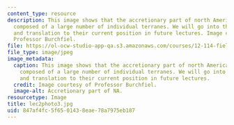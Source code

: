 ```yaml
---
content_type: resource
description: This image shows that the accretionary part of north America is actually
  composed of a large number of individual terranes. We will go into their origin
  and translation to their current position in future lectures. Image courtesy of
  Professor Burchfiel.
file: https://ol-ocw-studio-app-qa.s3.amazonaws.com/courses/12-114-field-geology-i-fall-2005/847af4fc5f6501438eae78a7975eb187_lec2photo3.jpg
file_type: image/jpeg
image_metadata:
  caption: This image shows that the accretionary part of north America is actually
    composed of a large number of individual terranes. We will go into their origin
    and translation to their current position in future lectures.
  credit: Image courtesy of Professor Burchfiel.
  image-alt: Accretionary part of NA.
resourcetype: Image
title: lec2photo3.jpg
uid: 847af4fc-5f65-0143-8eae-78a7975eb187
---
```

